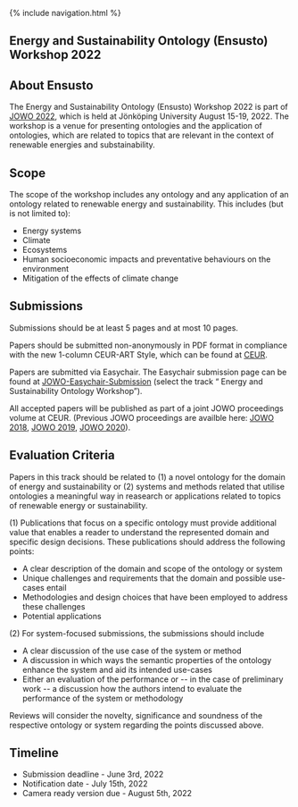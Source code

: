{% include navigation.html %}

## Energy and Sustainability Ontology (Ensusto) Workshop 2022

## About Ensusto

The Energy and Sustainability Ontology (Ensusto) Workshop 2022 is part of [JOWO 2022](https://www.iaoa.org/jowo/2022/index.html), which is held at Jönköping University August 15-19, 2022. The workshop is a venue for presenting ontologies and the application of ontologies, which are related to topics that are relevant in the context of renewable energies and substainability. 

## Scope

The scope of the workshop includes any ontology and any application of an ontology related to renewable energy and sustainability. This includes (but is not limited to): 
* Energy systems 
* Climate 
* Ecosystems 
* Human socioeconomic impacts and preventative behaviours on the environment 
* Mitigation of the effects of climate change 

## Submissions 

Submissions should be at least 5 pages and at most 10 pages. 

Papers should be submitted non-anonymously in PDF format in compliance with the new 1-column CEUR-ART Style, which can be found at [CEUR](https://ceurws.wordpress.com/2020/03/31/ceurws-publishes-ceurart-paper-style/). 

Papers are submitted via Easychair. The Easychair submission page can be found at [JOWO-Easychair-Submission](https://easychair.org/my/conference?conf=jowo2022) (select the track “ Energy and Sustainability Ontology Workshop”).

All accepted papers will be published as part of a joint JOWO proceedings volume at CEUR. (Previous JOWO proceedings are availble here: [JOWO 2018](http://ceur-ws.org/Vol-2205/),  [JOWO 2019](http://ceur-ws.org/Vol-2518/), [JOWO 2020](http://ceur-ws.org/Vol-2708/)).




## Evaluation Criteria

Papers in this track should be related to (1) a novel ontology for the domain of energy and sustainability or (2) systems and methods related that utilise ontologies a meaningful way in reasearch or applications related to topics of renewable energy or sustainability.  

(1) Publications that focus on a specific ontology must provide additional value that enables a reader to
understand the represented domain and specific design decisions. These publications should address the following points:

* A clear description of the domain and scope of the ontology or system
* Unique challenges and requirements that the domain and possible use-cases entail
* Methodologies and design choices that have been employed to address these challenges
* Potential applications

(2) For system-focused submissions, the submissions should include 
* A clear discussion of the use case of the system or method  
* A discussion in which ways the semantic properties of the ontology enhance the system and aid its intended use-cases
* Either an evaluation of the performance or -- in the case of preliminary work -- a discussion how the authors intend to evaluate the performance of the system or methodology  

Reviews will consider the novelty, significance and soundness of the respective ontology or system regarding the points discussed above.


## Timeline

* Submission deadline - June 3rd, 2022
* Notification date - July 15th, 2022
* Camera ready version due - August 5th, 2022
